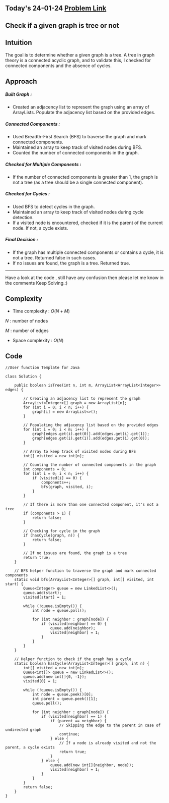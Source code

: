 ## Today's 24-01-24 [Problem Link](https://www.geeksforgeeks.org/problems/is-it-a-tree/1)
## Check if a given graph is tree or not

## Intuition

The goal is to determine whether a given graph is a tree. A tree in graph theory is a connected acyclic graph, and to validate this, I checked for connected components and the absence of cycles.

## Approach

##### Built Graph :
   - Created an adjacency list to represent the graph using an array of ArrayLists. Populate the adjacency list based on the provided edges.

##### Connected Components :
   - Used Breadth-First Search (BFS) to traverse the graph and mark connected components.
   - Maintained an array to keep track of visited nodes during BFS.
   - Counted the number of connected components in the graph.

##### Checked for Multiple Components :
   - If the number of connected components is greater than 1, the graph is not a tree (as a tree should be a single connected component).

##### Checked for Cycles :
   - Used BFS to detect cycles in the graph.
   - Maintained an array to keep track of visited nodes during cycle detection.
   - If a visited node is encountered, checked if it is the parent of the current node. If not, a cycle exists.

##### Final Decision :
   - If the graph has multiple connected components or contains a cycle, it is not a tree. Returned false in such cases.
   - If no issues are found, the graph is a tree. Returned true.

---
Have a look at the code , still have any confusion then please let me know in the comments
Keep Solving.:)

## Complexity
- Time complexity : $O(N + M)$
<!-- Add your time complexity here, e.g. $$O())$$ -->
$N$ : number of nodes

$M$ : number of edges

- Space complexity : $O(N)$
<!-- Add your space complexity here, e.g. $$O(n)$$ -->

## Code 
```
//User function Template for Java

class Solution {

    public boolean isTree(int n, int m, ArrayList<ArrayList<Integer>> edges) {
        
        // Creating an adjacency list to represent the graph
        ArrayList<Integer>[] graph = new ArrayList[n];
        for (int i = 0; i < n; i++) {
            graph[i] = new ArrayList<>();
        }

        // Populating the adjacency list based on the provided edges
        for (int i = 0; i < m; i++) {
            graph[edges.get(i).get(0)].add(edges.get(i).get(1));
            graph[edges.get(i).get(1)].add(edges.get(i).get(0));
        }

        // Array to keep track of visited nodes during BFS
        int[] visited = new int[n];

        // Counting the number of connected components in the graph
        int components = 0;
        for (int i = 0; i < n; i++) {
            if (visited[i] == 0) {
                components++;
                bfs(graph, visited, i);
            }
        }

        // If there is more than one connected component, it's not a tree
        if (components > 1) {
            return false;
        }

        // Checking for cycle in the graph
        if (hasCycle(graph, n)) {
            return false;
        }

        // If no issues are found, the graph is a tree
        return true;
    }

    // BFS helper function to traverse the graph and mark connected components
    static void bfs(ArrayList<Integer>[] graph, int[] visited, int start) {
        Queue<Integer> queue = new LinkedList<>();
        queue.add(start);
        visited[start] = 1;

        while (!queue.isEmpty()) {
            int node = queue.poll();

            for (int neighbor : graph[node]) {
                if (visited[neighbor] == 0) {
                    queue.add(neighbor);
                    visited[neighbor] = 1;
                }
            }
        }
    }

    // Helper function to check if the graph has a cycle
    static boolean hasCycle(ArrayList<Integer>[] graph, int n) {
        int[] visited = new int[n];
        Queue<int[]> queue = new LinkedList<>();
        queue.add(new int[]{0, -1});
        visited[0] = 1;

        while (!queue.isEmpty()) {
            int node = queue.peek()[0];
            int parent = queue.peek()[1];
            queue.poll();

            for (int neighbor : graph[node]) {
                if (visited[neighbor] == 1) {
                    if (parent == neighbor) {
                        // Skipping the edge to the parent in case of undirected graph
                        continue;
                    } else {
                        // If a node is already visited and not the parent, a cycle exists
                        return true;
                    }
                } else {
                    queue.add(new int[]{neighbor, node});
                    visited[neighbor] = 1;
                }
            }
        }
        return false;
    }
}

```

